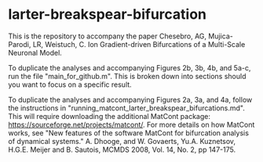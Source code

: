 # larter-breakspear-bifurcation

This is the repository to accompany the paper Chesebro, AG, Mujica-Parodi, LR, Weistuch, C. Ion Gradient-driven Bifurcations of a Multi-Scale Neuronal Model.

To duplicate the analyses and accompanying Figures 2b, 3b, 4b, and 5a-c, run the file "main_for_github.m". This is broken down into sections should you want to focus on a specific result.

To duplicate the analyses and accompanying Figures 2a, 3a, and 4a, follow the instructions in "running_matcont_larter_breakspear_bifurcations.md". This will require downloading the additional MatCont package: https://sourceforge.net/projects/matcont/. For more details on how MatCont works, see "New features of the software MatCont for bifurcation analysis of dynamical systems." A. Dhooge, and W. Govaerts, Yu.A. Kuznetsov, H.G.E. Meijer and B. Sautois, MCMDS 2008, Vol. 14, No. 2, pp 147-175.
